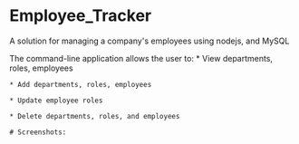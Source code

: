 # Employee_Tracker

A solution for managing a company's employees using nodejs, and MySQL

The command-line application allows the user to: \* View departments, roles, employees

    * Add departments, roles, employees

    * Update employee roles

    * Delete departments, roles, and employees

    # Screenshots:
